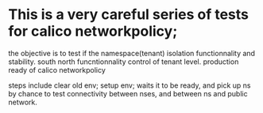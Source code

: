 # This is a very careful series of tests for calico networkpolicy;

the objective is to test if 
the namespace(tenant) isolation functionnality and stability.
south north funcntionnality control of tenant level. 
production ready of calico networkpolicy 

steps include clear old env; setup env; 
waits it to be ready, and pick up ns by chance
to test connectivity between nses, and between ns and public 
network.
